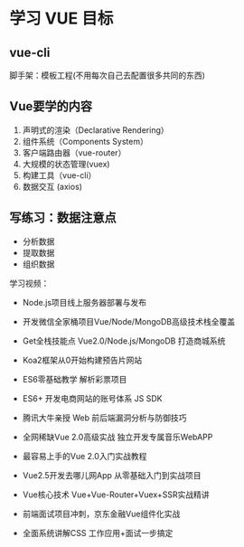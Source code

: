 # 学习 VUE 目标

## vue-cli

脚手架：模板工程(不用每次自己去配置很多共同的东西)

## Vue要学的内容

1. 声明式的渲染（Declarative Rendering）
2. 组件系统（Components System）
3. 客户端路由器（vue-router）
4. 大规模的状态管理(vuex)
5. 构建工具（vue-cli）
6. 数据交互 (axios)

## 写练习：数据注意点

- 分析数据
- 提取数据
- 组织数据


学习视频：


- Node.js项目线上服务器部署与发布
- 开发微信全家桶项目Vue/Node/MongoDB高级技术栈全覆盖
- Get全栈技能点 Vue2.0/Node.js/MongoDB 打造商城系统
- Koa2框架从0开始构建预告片网站

- ES6零基础教学 解析彩票项目
- ES6+ 开发电商网站的账号体系 JS SDK
- 腾讯大牛亲授 Web 前后端漏洞分析与防御技巧
- 全网稀缺Vue 2.0高级实战 独立开发专属音乐WebAPP

- 最容易上手的Vue 2.0入门实战教程
- Vue2.5开发去哪儿网App 从零基础入门到实战项目
- Vue核心技术 Vue+Vue-Router+Vuex+SSR实战精讲
- 前端面试项目冲刺，京东金融Vue组件化实战

- 全面系统讲解CSS 工作应用+面试一步搞定